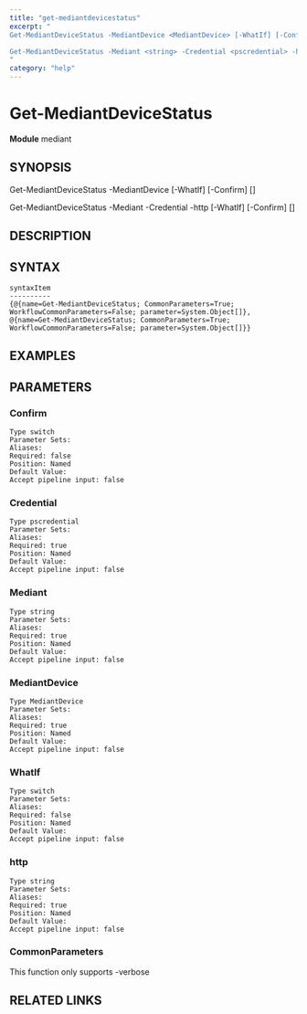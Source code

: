 ```yaml
---
title: "get-mediantdevicestatus"
excerpt: "
Get-MediantDeviceStatus -MediantDevice <MediantDevice> [-WhatIf] [-Confirm] [<CommonParameters>]

Get-MediantDeviceStatus -Mediant <string> -Credential <pscredential> -http <string> [-WhatIf] [-Confirm] [<CommonParameters>]
"
category: "help"
---
```


# Get-MediantDeviceStatus
**Module** mediant

## SYNOPSIS

Get-MediantDeviceStatus -MediantDevice <MediantDevice> [-WhatIf] [-Confirm] [<CommonParameters>]

Get-MediantDeviceStatus -Mediant <string> -Credential <pscredential> -http <string> [-WhatIf] [-Confirm] [<CommonParameters>]


## DESCRIPTION


## SYNTAX

```
syntaxItem                                                                                                                                                                                                                            
----------                                                                                                                                                                                                                            
{@{name=Get-MediantDeviceStatus; CommonParameters=True; WorkflowCommonParameters=False; parameter=System.Object[]}, @{name=Get-MediantDeviceStatus; CommonParameters=True; WorkflowCommonParameters=False; parameter=System.Object[]}}
```


## EXAMPLES


## PARAMETERS

### Confirm



```
Type switch
Parameter Sets: 
Aliases: 
Required: false
Position: Named
Default Value:
Accept pipeline input: false
```
### Credential



```
Type pscredential
Parameter Sets: 
Aliases: 
Required: true
Position: Named
Default Value:
Accept pipeline input: false
```
### Mediant



```
Type string
Parameter Sets: 
Aliases: 
Required: true
Position: Named
Default Value:
Accept pipeline input: false
```
### MediantDevice



```
Type MediantDevice
Parameter Sets: 
Aliases: 
Required: true
Position: Named
Default Value:
Accept pipeline input: false
```
### WhatIf



```
Type switch
Parameter Sets: 
Aliases: 
Required: false
Position: Named
Default Value:
Accept pipeline input: false
```
### http



```
Type string
Parameter Sets: 
Aliases: 
Required: true
Position: Named
Default Value:
Accept pipeline input: false
```
### CommonParameters

This function only supports -verbose

## RELATED LINKS



